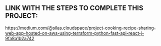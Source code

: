## LINK WITH THE STEPS TO COMPLETE THIS PROJECT: 
https://medium.com/@silas.cloudspace/project-cooking-recipe-sharing-web-app-hosted-on-aws-using-terraform-python-fast-api-react-j-9fa8a1b2a742

